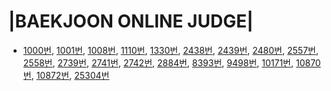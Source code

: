 |BAEKJOON ONLINE JUDGE|
==================================

- [1000번](https://www.acmicpc.net/problem/1000), [1001번](https://www.acmicpc.net/problem/1001), [1008번](https://www.acmicpc.net/problem/1008), [1110번](https://www.acmicpc.net/problem/1110), [1330번](https://www.acmicpc.net/problem/1330), [2438번](https://www.acmicpc.net/problem/2438), [2439번](https://www.acmicpc.net/problem/2439), [2480번](https://www.acmicpc.net/problem/2480), [2557번](https://www.acmicpc.net/problem/2557), [2558번](https://www.acmicpc.net/problem/2558), [2739번](https://www.acmicpc.net/problem/2739), [2741번](https://www.acmicpc.net/problem/2741), [2742번](https://www.acmicpc.net/problem/2742), [2884번](https://www.acmicpc.net/problem/2884), [8393번](https://www.acmicpc.net/problem/8393), [9498번](https://www.acmicpc.net/problem/9498), [10171번](https://www.acmicpc.net/problem/10171), [10870번](https://www.acmicpc.net/problem/10870), [10872번](https://www.acmicpc.net/problem/10872), [25304번](https://www.acmicpc.net/problem/25304) 
